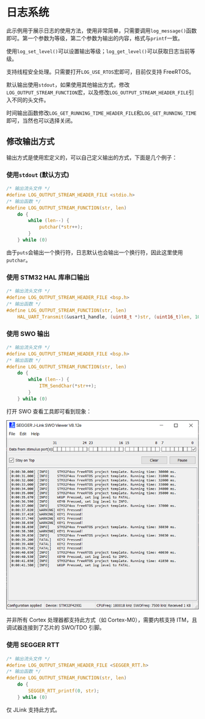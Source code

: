 # 日志系统

此示例用于展示日志的使用方法，使用非常简单，只需要调用`log_message()`函数即可。第一个参数为等级，第二个参数为输出的内容，格式与`printf`一致。

使用`log_set_level()`可以设置输出等级；`log_get_level()`可以获取日志当前等级。

支持线程安全处理。只需要打开`LOG_USE_RTOS`宏即可，目前仅支持 FreeRTOS。

默认输出使用`stdout`，如果使用其他输出方式，修改`LOG_OUTPUT_STREAM_FUNCTION`宏，以及修改`LOG_OUTPUT_STREAM_HEADER_FILE`引入不同的头文件。

时间输出函数修改`LOG_GET_RUNNING_TIME_HEADER_FILE`和`LOG_GET_RUNNING_TIME`即可，当然也可以选择关闭。

## 修改输出方式

输出方式是使用宏定义的，可以自己定义输出的方式，下面是几个例子：

### 使用`stdout` (默认方式)

``` C
/* 输出流头文件 */
#define LOG_OUTPUT_STREAM_HEADER_FILE <stdio.h>
/* 输出函数 */
#define LOG_OUTPUT_STREAM_FUNCTION(str, len)                                   \
    do {                                                                       \
        while (len--) {                                                        \
            putchar(*str++);                                                   \
        }                                                                      \
    } while (0)
```

由于`puts`会输出一个换行符，日志默认也会输出一个换行符，因此这里使用`putchar`。

### 使用 STM32 HAL 库串口输出

``` C
/* 输出流头文件 */
#define LOG_OUTPUT_STREAM_HEADER_FILE <bsp.h>
/* 输出函数 */
#define LOG_OUTPUT_STREAM_FUNCTION(str, len)                                   \
    HAL_UART_Transmit(&usart1_handle, (uint8_t *)str, (uint16_t)len, 1000)
```

### 使用 SWO 输出

``` C
/* 输出流头文件 */
#define LOG_OUTPUT_STREAM_HEADER_FILE <bsp.h>
/* 输出函数 */
#define LOG_OUTPUT_STREAM_FUNCTION(str, len)                                   \
    do {                                                                       \
        while (len--) {                                                        \
            ITM_SendChar(*str++);                                              \
        }                                                                      \
    } while (0)
```

打开 SWO 查看工具即可看到现象：

![SWO](assets/jlink-swo.png)

并非所有 Cortex 处理器都支持此方式（如 Cortex-M0），需要内核支持 ITM，且调试器连接到了芯片的 SWO/TDO 引脚。

### 使用 SEGGER RTT

``` C
/* 输出流头文件 */
#define LOG_OUTPUT_STREAM_HEADER_FILE <SEGGER_RTT.h>
/* 输出函数 */
#define LOG_OUTPUT_STREAM_FUNCTION(str, len)                                   \
    do {                                                                       \
        SEGGER_RTT_printf(0, str);                                             \
    } while (0)

```

仅 JLink 支持此方式。